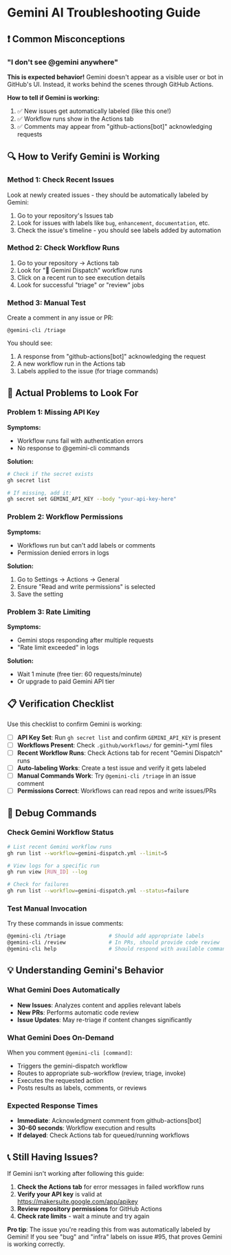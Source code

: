 # Gemini AI Troubleshooting Guide

## ❗ Common Misconceptions

### "I don't see @gemini anywhere"

**This is expected behavior!** Gemini doesn't appear as a visible user or bot in GitHub's UI. Instead, it works behind the scenes through GitHub Actions.

**How to tell if Gemini is working:**
1. ✅ New issues get automatically labeled (like this one!)
2. ✅ Workflow runs show in the Actions tab
3. ✅ Comments may appear from "github-actions[bot]" acknowledging requests

## 🔍 How to Verify Gemini is Working

### Method 1: Check Recent Issues
Look at newly created issues - they should be automatically labeled by Gemini:

1. Go to your repository's Issues tab
2. Look for issues with labels like `bug`, `enhancement`, `documentation`, etc.
3. Check the issue's timeline - you should see labels added by automation

### Method 2: Check Workflow Runs
1. Go to your repository → Actions tab
2. Look for "🔀 Gemini Dispatch" workflow runs
3. Click on a recent run to see execution details
4. Look for successful "triage" or "review" jobs

### Method 3: Manual Test
Create a comment in any issue or PR:
```
@gemini-cli /triage
```

You should see:
1. A response from "github-actions[bot]" acknowledging the request
2. A new workflow run in the Actions tab
3. Labels applied to the issue (for triage commands)

## 🐛 Actual Problems to Look For

### Problem 1: Missing API Key
**Symptoms:**
- Workflow runs fail with authentication errors
- No response to @gemini-cli commands

**Solution:**
```bash
# Check if the secret exists
gh secret list

# If missing, add it:
gh secret set GEMINI_API_KEY --body "your-api-key-here"
```

### Problem 2: Workflow Permissions
**Symptoms:**
- Workflows run but can't add labels or comments
- Permission denied errors in logs

**Solution:**
1. Go to Settings → Actions → General
2. Ensure "Read and write permissions" is selected
3. Save the setting

### Problem 3: Rate Limiting
**Symptoms:**
- Gemini stops responding after multiple requests
- "Rate limit exceeded" in logs

**Solution:**
- Wait 1 minute (free tier: 60 requests/minute)
- Or upgrade to paid Gemini API tier

## 📋 Verification Checklist

Use this checklist to confirm Gemini is working:

- [ ] **API Key Set**: Run `gh secret list` and confirm `GEMINI_API_KEY` is present
- [ ] **Workflows Present**: Check `.github/workflows/` for gemini-*.yml files
- [ ] **Recent Workflow Runs**: Check Actions tab for recent "Gemini Dispatch" runs  
- [ ] **Auto-labeling Works**: Create a test issue and verify it gets labeled
- [ ] **Manual Commands Work**: Try `@gemini-cli /triage` in an issue comment
- [ ] **Permissions Correct**: Workflows can read repos and write issues/PRs

## 🔧 Debug Commands

### Check Gemini Workflow Status
```bash
# List recent Gemini workflow runs
gh run list --workflow=gemini-dispatch.yml --limit=5

# View logs for a specific run
gh run view [RUN_ID] --log

# Check for failures
gh run list --workflow=gemini-dispatch.yml --status=failure
```

### Test Manual Invocation
Try these commands in issue comments:
```bash
@gemini-cli /triage              # Should add appropriate labels
@gemini-cli /review              # In PRs, should provide code review
@gemini-cli help                 # Should respond with available commands
```

## 💡 Understanding Gemini's Behavior

### What Gemini Does Automatically
- **New Issues**: Analyzes content and applies relevant labels
- **New PRs**: Performs automatic code review
- **Issue Updates**: May re-triage if content changes significantly

### What Gemini Does On-Demand
When you comment `@gemini-cli [command]`:
- Triggers the gemini-dispatch workflow
- Routes to appropriate sub-workflow (review, triage, invoke)
- Executes the requested action
- Posts results as labels, comments, or reviews

### Expected Response Times
- **Immediate**: Acknowledgment comment from github-actions[bot]
- **30-60 seconds**: Workflow execution and results
- **If delayed**: Check Actions tab for queued/running workflows

## 📞 Still Having Issues?

If Gemini isn't working after following this guide:

1. **Check the Actions tab** for error messages in failed workflow runs
2. **Verify your API key** is valid at https://makersuite.google.com/app/apikey
3. **Review repository permissions** for GitHub Actions
4. **Check rate limits** - wait a minute and try again

**Pro tip**: The issue you're reading this from was automatically labeled by Gemini! If you see "bug" and "infra" labels on issue #95, that proves Gemini is working correctly.
